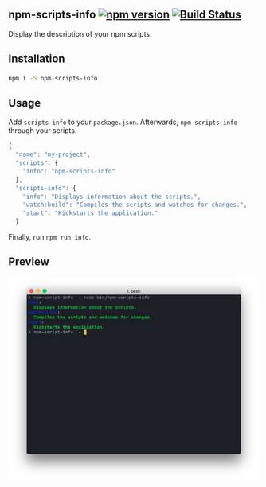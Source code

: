 ## npm-scripts-info [![npm version](http://img.shields.io/npm/v/npm-scripts-info.svg?style=flat-square)](https://npmjs.org/package/npm-scripts-info?style=flat-square) [![Build Status](https://img.shields.io/travis/srph/npm-scripts-info.svg?style=flat-square)](https://travis-ci.org/srph/npm-scripts-info?branch=master)
Display the description of your npm scripts.

## Installation
```bash
npm i -S npm-scripts-info
```

## Usage
Add `scripts-info` to your `package.json`. Afterwards, `npm-scripts-info` through your scripts.
```js
{
  "name": "my-project",
  "scripts": {
  	"info": "npm-scripts-info"
  },
  "scripts-info": {
  	"info": "Displays information about the scripts.",
  	"watch:build": "Compiles the scripts and watches for changes.",
  	"start": "Kickstarts the application."
  }
```
Finally, run `npm run info`.

## Preview
![preview](preview.png)